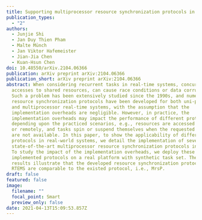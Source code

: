 ```yaml
---
title: Supporting multiprocessor resource synchronization protocols in RTEMS
publication_types:
  - "2"
authors:
  - Junjie Shi
  - Jan Duy Thien Pham
  - Malte Münch
  - Jan Viktor Hafemeister
  - Jian-Jia Chen
  - Kuan-Hsun Chen
doi: 10.48550/arXiv.2104.06366
publication: arXiv preprint arXiv:2104.06366
publication_short: arXiv preprint arXiv:2104.06366
abstract: When considering recurrent tasks in real-time systems, concurrent
  accesses to shared resources, can cause race conditions or data corruptions.
  Such a problem has been extensively studied since the 1990s, and numerous
  resource synchronization protocols have been developed for both uni-processor
  and multiprocessor real-time systems, with the assumption that the
  implementation overheads are negligible. However, in practice, the
  implementation overheads may impact the performance of different protocols
  depending upon the practiced scenarios, e.g., resources are accessed locally
  or remotely, and tasks spin or suspend themselves when the requested resources
  are not available. In this paper, to show the applicability of different
  protocols in real-world systems, we detail the implementation of several
  state-of-the-art multiprocessor resource synchronization protocols in RTEMS.
  To study the impact of the implementation overheads, we deploy these
  implemented protocols on a real platform with synthetic task set. The measured
  results illustrate that the developed resource synchronization protocols in
  RTEMS are comparable to the existed protocol, i.e., MrsP.
draft: false
featured: false
image:
  filename: ""
  focal_point: Smart
  preview_only: false
date: 2021-04-13T15:09:53.857Z
---
```

